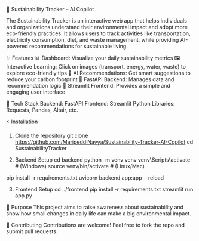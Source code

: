 🌱 Sustainability Tracker – AI Copilot

The Sustainability Tracker is an interactive web app that helps individuals and organizations understand their environmental impact and adopt more eco-friendly practices.
It allows users to track activities like transportation, electricity consumption, diet, and waste management, while providing AI-powered recommendations for sustainable living.

✨ Features
📊 Dashboard: Visualize your daily sustainability metrics
🖼️ Interactive Learning: Click on images (transport, energy, water, waste) to explore eco-friendly tips
🤖 AI Recommendations: Get smart suggestions to reduce your carbon footprint
🔌 FastAPI Backend: Manages data and recommendation logic
🎨 Streamlit Frontend: Provides a simple and engaging user interface

🚀 Tech Stack
Backend: FastAPI
Frontend: Streamlit
Python Libraries: Requests, Pandas, Altair, etc.

⚡ Installation
1. Clone the repository
git clone https://github.com/MaripeddiNavya/Sustainability-Tracker-AI-Copilot
cd SustainabilityTracker

2. Backend Setup
cd backend
python -m venv venv
venv\Scripts\activate   # (Windows)
source venv/bin/activate  # (Linux/Mac)

pip install -r requirements.txt
uvicorn backend.app:app --reload

3. Frontend Setup
cd ../frontend
pip install -r requirements.txt
streamlit run app.py

🎯 Purpose
This project aims to raise awareness about sustainability and show how small changes in daily life can make a big environmental impact.

🤝 Contributing
Contributions are welcome! Feel free to fork the repo and submit pull requests.
